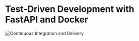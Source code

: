 # Test-Driven Development with FastAPI and Docker

![Continuous Integration and Delivery](https://github.com/uwevanopfern/tdd-with-fastapi-and-docker/workflows/Continuous%20Integration%20and%20Delivery/badge.svg?branch=master)